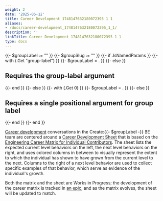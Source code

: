 ```yaml
---
weight: 2
date: '2025-06-12'
title: Career Development 1748147632180072395 1 1
aliases:
- /docs/career-development_1748147632180072395_1_1/
description: ''
linkTitle: Career Development 1748147632180072395 1 1
type: docs
---
```


{{- $groupLabel := "" }}
{{- $groupSlug := "" }}
{{- if .IsNamedParams }}
    {{- with (.Get "group-label") }}
        {{- $groupLabel = . }}
    {{- else }}
        <h2>Requires the group-label argument</h2>
    {{- end }}
{{- else }}
    {{- with (.Get 0) }}
        {{- $groupLabel = . }}
    {{- else }}
        <h2>Requires a single positional argument for group label</h2>
    {{- end }}
{{- end }}

[Career development](/handbook/engineering/careers/) conversations in the Create:{{- $groupLabel -}} BE team are centered
around a [Career Development Sheet](https://docs.google.com/spreadsheets/d/1u_123EK7Kts9wvA4wEDJtiHvMpsc7Q7GCpRIm8SydZY/edit#gid=0) that is based on the [Engineering Career Matrix for Individual Contributors](/handbook/engineering/careers/matrix/).
The sheet lists the expected current level
behaviors on the left, the next level behaviors on the right, and uses colored
columns in between to visually represent the extent to which the individual has
shown to have grown from the current level to the next. Columns to the right of
a next level behavior are used to collect specific examples of that behavior,
which serve as evidence of the individual's growth.

Both the matrix and the sheet are Works in Progress; the development of the career
matrix is tracked in [an epic](https://gitlab.com/groups/gitlab-com/-/epics/85), and as the matrix evolves,
the sheet will be updated to match.
